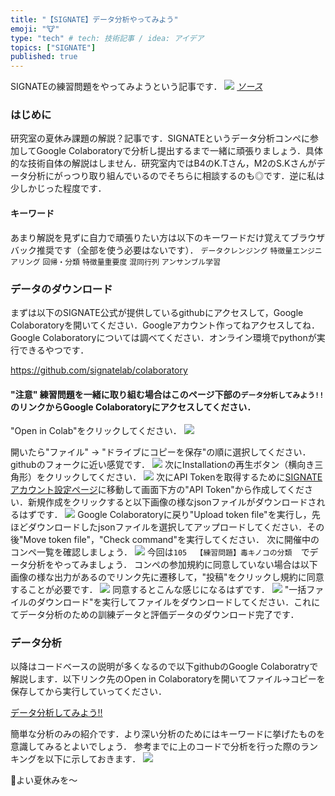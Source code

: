 ```yaml
---
title: "【SIGNATE】データ分析やってみよう"
emoji: "🐮"
type: "tech" # tech: 技術記事 / idea: アイデア
topics: ["SIGNATE"]
published: true
---
```

SIGNATEの練習問題をやってみようという記事です．
![](https://storage.googleapis.com/zenn-user-upload/8a90d785775c-20240727.jpg)
*[ソース](https://signate.jp/faqs)*
### はじめに
研究室の夏休み課題の解説？記事です．SIGNATEというデータ分析コンペに参加してGoogle Colaboratoryで分析し提出するまで一緒に頑張りましょう．具体的な技術自体の解説はしません．研究室内ではB4のK.Tさん，M2のS.Kさんがデータ分析にがっつり取り組んでいるのでそちらに相談するのも◎です．逆に私は少しかじった程度です．
#### キーワード
あまり解説を見ずに自力で頑張りたい方は以下のキーワードだけ覚えてブラウザバック推奨です（全部を使う必要はないです）．
`データクレンジング` `特徴量エンジニアリング` `回帰・分類` `特徴量重要度` `混同行列` `アンサンブル学習`

### データのダウンロード
まずは以下のSIGNATE公式が提供しているgithubにアクセスして，Google Colaboratoryを開いてください．Googleアカウント作ってねアクセスしてね．Google Colaboratoryについては調べてください．オンライン環境でpythonが実行できるやつです．

https://github.com/signatelab/colaboratory

#### "注意" 練習問題を一緒に取り組む場合はこのページ下部の`データ分析してみよう!!`のリンクからGoogle Colaboratoryにアクセスしてください．
"Open in Colab"をクリックしてください．
![](https://storage.googleapis.com/zenn-user-upload/409079c92154-20240727.jpg)

開いたら"ファイル" -> "ドライブにコピーを保存"の順に選択してください．githubのフォークに近い感覚です．
![](https://storage.googleapis.com/zenn-user-upload/52a567cd1057-20240727.jpg)
次にInstallationの再生ボタン（横向き三角形）をクリックしてください．
![](https://storage.googleapis.com/zenn-user-upload/1d300ddc0c52-20240727.jpg)
次にAPI Tokenを取得するために[SIGNATEアカウント設定ページ](https://signate.jp/account_settings)に移動して画面下方の"API Token"から作成してください．新規作成をクリックすると以下画像の様なjsonファイルがダウンロードされるはずです．
![](https://storage.googleapis.com/zenn-user-upload/4d94afa195c0-20240727.jpg)
Google Colaboratoryに戻り"Upload token file"を実行し，先ほどダウンロードしたjsonファイルを選択してアップロードしてください．その後"Move token file"，"Check command"を実行してください．
次に開催中のコンペ一覧を確認しましょう．
![](https://storage.googleapis.com/zenn-user-upload/fdf428bdc133-20240727.jpg)
今回は`105  【練習問題】毒キノコの分類  `でデータ分析をやってみましょう．
コンペの参加規約に同意していない場合は以下画像の様な出力があるのでリンク先に遷移して，"投稿"をクリックし規約に同意することが必要です．
![](https://storage.googleapis.com/zenn-user-upload/3106c6dfbc74-20240727.jpg)
同意するとこんな感じになるはずです．
![](https://storage.googleapis.com/zenn-user-upload/3ebd9161d0d6-20240727.jpg)
"一括ファイルのダウンロード"を実行してファイルをダウンロードしてください．これにてデータ分析のための訓練データと評価データのダウンロード完了です．

### データ分析
以降はコードベースの説明が多くなるので以下githubのGoogle Colaboratryで解説します．以下リンク先のOpen in Colaboratoryを開いてファイル->コピーを保存してから実行していってください．

[データ分析してみよう!!](https://github.com/shimooo3/b3summer/blob/main/minelab_2024_summer.ipynb)

簡単な分析のみの紹介です．より深い分析のためにはキーワードに挙げたものを意識してみるとよいでしょう．
参考までに上のコードで分析を行った際のランキングを以下に示しておきます．
![](https://storage.googleapis.com/zenn-user-upload/3c602990dd42-20240727.jpg)

🎐よい夏休みを～
